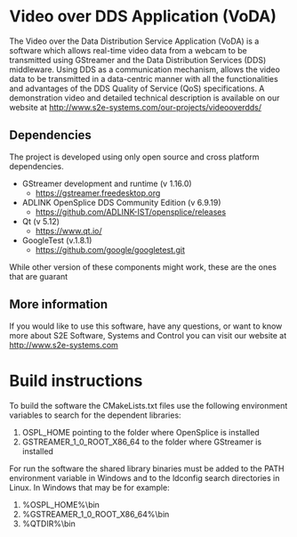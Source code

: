 # Video over DDS Application (VoDA) #

The Video over the Data Distribution Service Application (VoDA) is a software which allows real-time video data from a webcam to be transmitted using GStreamer and the Data Distribution Services (DDS) middleware. Using DDS as a communication mechanism, allows the video data to be transmitted in a data-centric manner with all the functionalities and advantages of the DDS Quality of Service (QoS) specifications. A demonstration video and detailed technical description is available on our website at http://www.s2e-systems.com/our-projects/videooverdds/

## Dependencies ##
The project is developed using only open source and cross platform dependencies. 

- GStreamer development and runtime  (v 1.16.0)
  - https://gstreamer.freedesktop.org
- ADLINK OpenSplice DDS Community Edition (v 6.9.19)
  - https://github.com/ADLINK-IST/opensplice/releases  
- Qt  (v 5.12)
  - https://www.qt.io/
- GoogleTest  (v.1.8.1)
  - https://github.com/google/googletest.git

While other version of these components might work, these are the ones that are guarant

## More information ##

If you would like to use this software, have any questions, or want to know more about S2E Software, Systems and Control you can visit our website at http://www.s2e-systems.com

# Build instructions #

To build the software the CMakeLists.txt files use the following environment variables to search for the dependent libraries:

1. OSPL_HOME pointing to the folder where OpenSplice is installed
2. GSTREAMER_1_0_ROOT_X86_64 to the folder where GStreamer is installed

For run the software the shared library binaries must be added to the PATH environment variable in Windows and to the ldconfig search directories in Linux. In Windows that may be for example:

1. %OSPL_HOME%\bin
2. %GSTREAMER_1_0_ROOT_X86_64%\bin
3. %QTDIR%\bin

